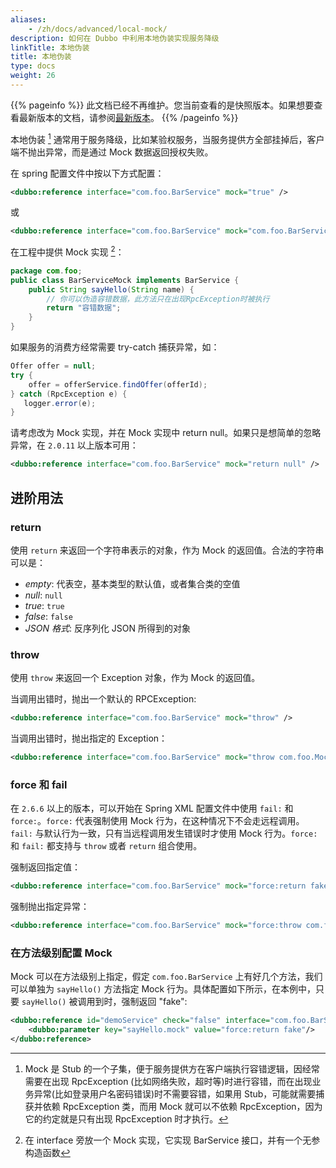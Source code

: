 ```yaml
---
aliases:
    - /zh/docs/advanced/local-mock/
description: 如何在 Dubbo 中利用本地伪装实现服务降级
linkTitle: 本地伪装
title: 本地伪装
type: docs
weight: 26
---
```




{{% pageinfo %}} 此文档已经不再维护。您当前查看的是快照版本。如果想要查看最新版本的文档，请参阅[最新版本](/zh-cn/docs3-v2/java-sdk/advanced-features-and-usage/service/local-mock/)。
{{% /pageinfo %}}

本地伪装 [^1] 通常用于服务降级，比如某验权服务，当服务提供方全部挂掉后，客户端不抛出异常，而是通过 Mock 数据返回授权失败。

在 spring 配置文件中按以下方式配置：

```xml
<dubbo:reference interface="com.foo.BarService" mock="true" />
```

或

```xml
<dubbo:reference interface="com.foo.BarService" mock="com.foo.BarServiceMock" />
```

在工程中提供 Mock 实现 [^2]：

```java
package com.foo;
public class BarServiceMock implements BarService {
    public String sayHello(String name) {
        // 你可以伪造容错数据，此方法只在出现RpcException时被执行
        return "容错数据";
    }
}
```

如果服务的消费方经常需要 try-catch 捕获异常，如：

```java
Offer offer = null;
try {
    offer = offerService.findOffer(offerId);
} catch (RpcException e) {
   logger.error(e);
}
```

请考虑改为 Mock 实现，并在 Mock 实现中 return null。如果只是想简单的忽略异常，在 `2.0.11` 以上版本可用：

```xml
<dubbo:reference interface="com.foo.BarService" mock="return null" />
```

## 进阶用法

### return

使用 `return` 来返回一个字符串表示的对象，作为 Mock 的返回值。合法的字符串可以是：
* *empty*: 代表空，基本类型的默认值，或者集合类的空值
* *null*: `null`
* *true*: `true`
* *false*: `false`
* *JSON 格式*: 反序列化 JSON 所得到的对象

### throw

使用 `throw` 来返回一个 Exception 对象，作为 Mock 的返回值。

当调用出错时，抛出一个默认的 RPCException:

```xml
<dubbo:reference interface="com.foo.BarService" mock="throw" />
```

当调用出错时，抛出指定的 Exception：

```xml
<dubbo:reference interface="com.foo.BarService" mock="throw com.foo.MockException" />
```

### force 和 fail

在 `2.6.6` 以上的版本，可以开始在 Spring XML 配置文件中使用 `fail:` 和 `force:`。`force:` 代表强制使用 Mock 行为，在这种情况下不会走远程调用。`fail:` 与默认行为一致，只有当远程调用发生错误时才使用 Mock 行为。`force:` 和 `fail:` 都支持与 `throw` 或者 `return` 组合使用。

强制返回指定值：

```xml
<dubbo:reference interface="com.foo.BarService" mock="force:return fake" />
```

强制抛出指定异常：

```xml
<dubbo:reference interface="com.foo.BarService" mock="force:throw com.foo.MockException" />
```

### 在方法级别配置 Mock

Mock 可以在方法级别上指定，假定 `com.foo.BarService` 上有好几个方法，我们可以单独为 `sayHello()` 方法指定 Mock 行为。具体配置如下所示，在本例中，只要 `sayHello()` 被调用到时，强制返回 "fake":

```xml
<dubbo:reference id="demoService" check="false" interface="com.foo.BarService">
    <dubbo:parameter key="sayHello.mock" value="force:return fake"/>
</dubbo:reference>
```

[^1]: Mock 是 Stub 的一个子集，便于服务提供方在客户端执行容错逻辑，因经常需要在出现 RpcException (比如网络失败，超时等)时进行容错，而在出现业务异常(比如登录用户名密码错误)时不需要容错，如果用 Stub，可能就需要捕获并依赖 RpcException 类，而用 Mock 就可以不依赖 RpcException，因为它的约定就是只有出现 RpcException 时才执行。
[^2]: 在 interface 旁放一个 Mock 实现，它实现 BarService 接口，并有一个无参构造函数